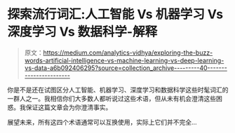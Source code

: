 # 探索流行词汇:人工智能 Vs 机器学习 Vs 深度学习 Vs 数据科学-解释

> 原文：<https://medium.com/analytics-vidhya/exploring-the-buzz-words-artificial-intelligence-vs-machine-learning-vs-deep-learning-vs-data-a6b092406295?source=collection_archive---------40----------------------->

你是不是还在试图区分人工智能、机器学习、深度学习和数据科学这些时髦词汇的一群人之一。我相信你们大多数人都听说过这些术语，但从未有机会澄清这些困惑。我保证这篇文章会为你澄清事实。

展望未来，所有这四个术语通常可以互换使用，实际上它们并不完全…